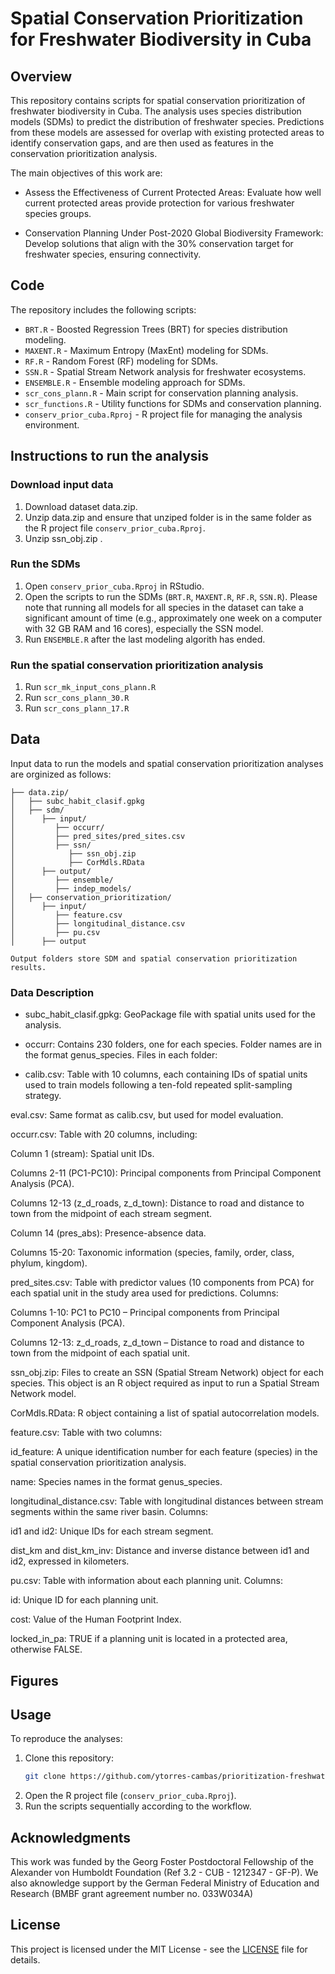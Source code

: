 # Spatial Conservation Prioritization for Freshwater Biodiversity in Cuba

## Overview
This repository contains scripts for spatial conservation prioritization of freshwater biodiversity in Cuba. The analysis uses species distribution models (SDMs) to predict the distribution of freshwater species. Predictions from these models are assessed for overlap with existing protected areas to identify conservation gaps, and are then used as features in the conservation prioritization analysis.

The main objectives of this work are:

- Assess the Effectiveness of Current Protected Areas: Evaluate how well current protected areas provide protection for various freshwater species groups.

- Conservation Planning Under Post-2020 Global Biodiversity Framework: Develop solutions that align with the 30% conservation target for freshwater species, ensuring connectivity.

## Code
The repository includes the following scripts:

- `BRT.R` - Boosted Regression Trees (BRT) for species distribution modeling.
- `MAXENT.R` - Maximum Entropy (MaxEnt) modeling for SDMs.
- `RF.R` - Random Forest (RF) modeling for SDMs.
- `SSN.R` - Spatial Stream Network analysis for freshwater ecosystems.
- `ENSEMBLE.R` - Ensemble modeling approach for SDMs.
- `scr_cons_plann.R` - Main script for conservation planning analysis.
- `scr_functions.R` - Utility functions for SDMs and conservation planning.
- `conserv_prior_cuba.Rproj` - R project file for managing the analysis environment.

## Instructions to run the analysis 
### Download input data

1. Download dataset data.zip.
2. Unzip data.zip and ensure that unziped folder is in the same folder as the R project file `conserv_prior_cuba.Rproj`.
3. Unzip ssn_obj.zip .

### Run the SDMs

1. Open `conserv_prior_cuba.Rproj` in RStudio.
2. Open the scripts to run the SDMs (`BRT.R`, `MAXENT.R`, `RF.R`, `SSN.R`). 
Please note that running all models for all species in the dataset can take a significant amount of 
time (e.g., approximately one week on a computer with 32 GB RAM and 16 cores), especially the SSN model.
3. Run `ENSEMBLE.R` after the last modeling algorith has ended.

### Run the spatial conservation prioritization analysis

1. Run `scr_mk_input_cons_plann.R`
2. Run `scr_cons_plann_30.R`
2. Run `scr_cons_plann_17.R`

## Data 

Input data to run the models and spatial conservation prioritization analyses are orginized as follows:

```
├── data.zip/
│   ├── subc_habit_clasif.gpkg
│   ├── sdm/
│      ├── input/
│         ├── occurr/
│         ├── pred_sites/pred_sites.csv
│         ├── ssn/
│            ├── ssn_obj.zip 
│            ├── CorMdls.RData
│      ├── output/
│         ├── ensemble/
│         ├── indep_models/
│   ├── conservation_prioritization/
│      ├── input/
│         ├── feature.csv
│         ├── longitudinal_distance.csv
│         ├── pu.csv
│      ├── output

Output folders store SDM and spatial conservation prioritization results.

```

### Data Description

- subc_habit_clasif.gpkg: GeoPackage file with spatial units used for the analysis.

- occurr: Contains 230 folders, one for each species. Folder names are in the format genus_species. Files in each folder:

- calib.csv: Table with 10 columns, each containing IDs of spatial units used to train models following a ten-fold repeated split-sampling strategy.

eval.csv: Same format as calib.csv, but used for model evaluation.

occurr.csv: Table with 20 columns, including:

   Column 1 (stream): Spatial unit IDs.

Columns 2-11 (PC1-PC10): Principal components from Principal Component Analysis (PCA).

Columns 12-13 (z_d_roads, z_d_town): Distance to road and distance to town from the midpoint of each stream segment.

Column 14 (pres_abs): Presence-absence data.

Columns 15-20: Taxonomic information (species, family, order, class, phylum, kingdom).

pred_sites.csv: Table with predictor values (10 components from PCA) for each spatial unit in the study area used for predictions. Columns:

Columns 1-10: PC1 to PC10 – Principal components from Principal Component Analysis (PCA).

Columns 12-13: z_d_roads, z_d_town – Distance to road and distance to town from the midpoint of each spatial unit.

ssn_obj.zip: Files to create an SSN (Spatial Stream Network) object for each species. This object is an R object required as input to run a Spatial Stream Network model.

CorMdls.RData: R object containing a list of spatial autocorrelation models.

feature.csv: Table with two columns:

id_feature: A unique identification number for each feature (species) in the spatial conservation prioritization analysis.

name: Species names in the format genus_species.

longitudinal_distance.csv: Table with longitudinal distances between stream segments within the same river basin. Columns:

id1 and id2: Unique IDs for each stream segment.

dist_km and dist_km_inv: Distance and inverse distance between id1 and id2, expressed in kilometers.

pu.csv: Table with information about each planning unit. Columns:

id: Unique ID for each planning unit.

cost: Value of the Human Footprint Index.

locked_in_pa: TRUE if a planning unit is located in a protected area, otherwise FALSE.



## Figures




## Usage
To reproduce the analyses:
1. Clone this repository:
   ```sh
   git clone https://github.com/ytorres-cambas/prioritization-freshwater-cuba
   ```
2. Open the R project file (`conserv_prior_cuba.Rproj`).
3. Run the scripts sequentially according to the workflow.

## Acknowledgments
This work was funded by the Georg Foster Postdoctoral Fellowship of the Alexander von Humboldt Foundation (Ref 3.2 - CUB - 1212347 - GF-P). We also aknowledge support by the German Federal Ministry of Education and Research (BMBF grant agreement number no. 033W034A)

## License
This project is licensed under the MIT License - see the [LICENSE](LICENSE) file for details.

